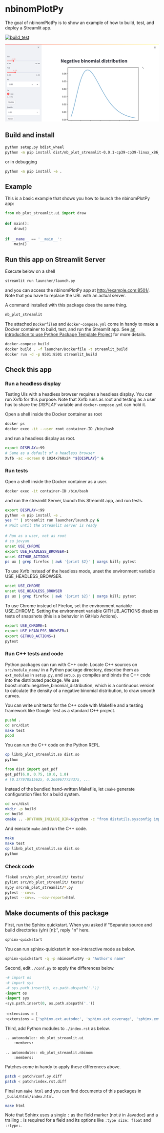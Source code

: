 # nbinomPlotPy

The goal of nbinomPlotPy is to show an example of how to build, test, and deploy a Streamlit app.

[![build_test](https://github.com/zettsu-t/nbinomPlotPy/workflows/build_test/badge.svg)](https://github.com/zettsu-t/nbinomPlotPy/actions)

![Sample Page](tests/data/screen_shot_initial.png)

## Build and install

``` bash
python setup.py bdist_wheel
python -m pip install dist/nb_plot_streamlit-0.0.1-cp39-cp39-linux_x86_64.whl
```

or in debugging

``` bash
python -m pip install -e .
```

## Example

This is a basic example that shows you how to launch the nbinomPlotPy app:

``` python
from nb_plot_streamlit.ui import draw

def main():
    draw()

if __name__ == '__main__':
    main()
```

## Run this app on Streamlit Server

Execute below on a shell

``` bash
streamlit run launcher/launch.py
```

and you can access the nbinomPlotPy app at <http://example.com:8501/>. Note that you have to replace the URL with an actual server.

A command installed with this package does the same thing.

``` bash
nb_plot_streamlit
```

The attached `Dockerfile`s and `docker-compose.yml` come in handy to make a Docker container to build, test, and run the Streamlit app. See [an introduction to use Python Package Template Project](https://github.com/zettsu-t/create-py-package) for more details.

``` bash
docker-compose build
docker build . -f launcher/Dockerfile -t streamlit_build
docker run -d -p 8501:8501 streamlit_build
```

## Check this app

### Run a headless display

Testing UIs with a headless browser requires a headless display. You can run Xvfb for this purpose. Note that Xvfb runs as root and testing as a user has to share the *DISPLAY* variable and `docker-compose.yml` can hold it.

Open a shell inside the Docker container as root

``` bash
docker ps
docker exec -it --user root container-ID /bin/bash
```

and run a headless display as root.

``` bash
export DISPLAY=:99
# Same as a default of a headless browser
Xvfb -ac -screen 0 1024x768x24 "${DISPLAY}" &
```

### Run tests

Open a shell inside the Docker container as a user.

``` bash
docker exec -it container-ID /bin/bash
```

and run the streamlit Server, launch this Streamlit app, and run tests.

``` bash
export DISPLAY=:99
python -m pip install -e .
yes "" | streamlit run launcher/launch.py &
# Wait until the Streamlit server is ready

# Run as a user, not as root
# su jovyan
unset USE_CHROME
export USE_HEADLESS_BROWSER=1
unset GITHUB_ACTIONS
ps ux | grep firefox | awk '{print $2}' | xargs kill; pytest
```

To use Xvfb instead of the headless mode, unset the environment variable USE_HEADLESS_BROWSER.

``` bash
unset USE_CHROME
unset USE_HEADLESS_BROWSER
ps ux | grep firefox | awk '{print $2}' | xargs kill; pytest
```

To use Chrome instead of Firefox, set the environment variable USE_CHROME. Setting the environment variable GITHUB_ACTIONS disables tests of snapshots (this is a behavior in GitHub Actions).

``` bash
export USE_CHROME=1
export USE_HEADLESS_BROWSER=1
export GITHUB_ACTIONS=1
pytest
```

### Run C++ tests and code

Python packages can run with C++ code. Locate C++ sources on `src/module_name/` in a Python package directory, describe them as `ext_modules` in `setup.py`, and `setup.py` compiles and binds the C++ code into the distributed package. We use boost::math::negative_binomial_distribution, which is a continuous version to calculate the density of a negative binomial distribution, to draw smooth curves.

You can write unit tests for the C++ code with Makefile and a testing framework like Google Test as a standard C++ project.

``` bash
pushd .
cd src/dist
make test
popd
```

You can run the C++ code on the Python REPL.

``` bash
cp libnb_plot_streamlit.so dist.so
python
```

``` python
from dist import get_pdf
get_pdf(6.0, 0.75, 10.0, 1.0)
# [0.177978515625, 0.2669677734375, ...
```

Instead of the bundled hand-written Makefile, let `cmake` generate configuration files for a build system.

``` bash
cd src/dist
mkdir -p build
cd build
cmake .. -DPYTHON_INCLUDE_DIR=$(python -c "from distutils.sysconfig import get_python_inc; print(get_python_inc())") -DPYTHON_LIBRARY=$(python -m find_libpython)
```

And execute `make` and run the C++ code.

``` bash
make
make test
cp libnb_plot_streamlit.so dist.so
python
```

### Check code

``` bash
flake8 src/nb_plot_streamlit/ tests/
pylint src/nb_plot_streamlit/ tests/
mypy src/nb_plot_streamlit/*.py
pytest --cov=.
pytest --cov=. --cov-report=html
```

## Make documents of this package

First, run the Sphinx quickstart. When you asked if "Separate source and build directories (y/n) [n]:", reply "n" here.

``` bash
sphinx-quickstart
```

You can run sphinx-quickstart in non-interactive mode as below.

``` bash
sphinx-quickstart -q -p nbinomPlotPy -a "Author's name"
```

Second, edit `./conf.py` to apply the differences below.

``` python
-# import os
-# import sys
-# sys.path.insert(0, os.path.abspath('.'))
+import os
+import sys
+sys.path.insert(0, os.path.abspath('.'))

-extensions = [
+extensions = ['sphinx.ext.autodoc', 'sphinx.ext.coverage', 'sphinx.ext.napoleon'
```

Third, add Python modules to `./index.rst` as below.

```
.. automodule:: nb_plot_streamlit.ui
    :members:

.. automodule:: nb_plot_streamlit.nbinom
    :members:
```

Patches come in handy to apply these differences above.

``` bash
patch < patch/conf.py.diff
patch < patch/index.rst.diff
```

Final run `make html` and you can find documents of this packages in `_build/html/index.html`.

``` bash
make html
```

Note that Sphinx uses a single `:` as the field marker (not `@` in Javadoc) and a trailing `:` is required for a field and its options like `:type size: float` and `:rtype:`.
